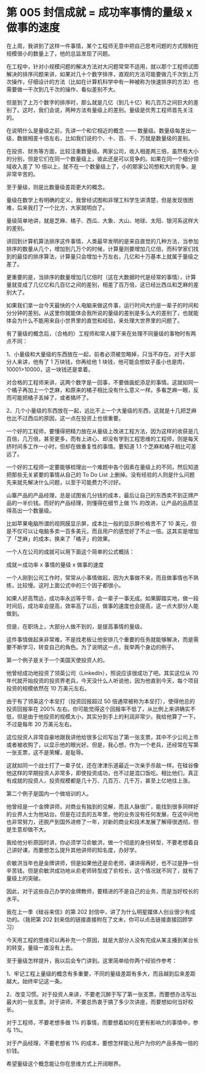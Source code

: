 # 第 005 封信成就 = 成功率事情的量级 x 做事的速度

在上周，我讲到了这样一件事情，某个工程师无意中把自己思考问题的方式限制在规模很小的数量上了，他的总监发现了问题。

在工程中，针对小规模问题的解决方法对大问题常常不适用，就以那个工程师试图解决的排序问题来讲，如果对几十个数字排序，直观的方法可能要做几千次到上万次操作，仔细设计的方法（比如在计算机科学中有一种被称为快速排序的方法）也需要做一千次到几千次的操作，看似差别不大。

但是到了上万个数字的排序时，那么就是几亿（到几十亿）和几百万之间巨大的差别了。这时，我们会说，两种方法有量级上的差别。量级是优秀工程师首先关注的。

在说明什么是量级之前，先讲一个和它相近的概念 —— 数量级。数量级每差出一级，数据相差十倍左右，比如我们说的个、十、百、千、万就是数量级的差别。

在投资、财务等方面，比较注重数量级。两家公司，收入相差两三倍，虽然有大小的分别，但是它们在同一个数量级上，彼此还是可以竞争的。如果在同一个细分领域收入差了 10 倍以上，就不在一个数量级上了，小的那家公司想和大的竞争，是非常辛苦的。

至于量级，则是比数量级差距更大的概念。

量级在数学上有明确的定义，我曾经试图和非理工科学生讲清楚，但是发现很困难，后来我打了一个比方，大家就明白了。

量级简单地讲，就是芝麻、橘子、西瓜、大象、大山、地球、太阳、银河系这样大的差别。

讲回到计算机算法排序这件事情，人类最早发明的是来自直觉的几种方法，当参加排序的数量从几个，增加到几万个的时候，计算量则要增加几亿倍，而科学家们找到的最佳的排序算法，计算量只会增加十万左右，几亿和十万基本上就属于量级之差了。

更重要的是，当排序的数量增加几亿倍时（这在大数据时代是经常的事情），计算量就变成了几亿亿和几百亿之间的差别，相差了百万倍，这已经比西瓜和芝麻的差别大了。

如果我们拿一台今天最快的个人电脑来做这件事，运行时间大约是一辈子的时间和分分钟的差别。从这里你就能体会我所说的量级的差别是多么大的差别了，也就能体会为什么不能用来自小世界里的直觉和经验，来处理大世界里的问题了。

有了量级的概念后，（合格的）工程师和常人接下来在处理不同量级的事物时有两点不同：

1、小量级和大量级的东西放在一起，前者必须被忽略掉，只当不存在。对于大部分人来讲，他有了 1 万块钱，你再给他 1 块钱，他可能会想蚊子虽小也是肉，10001>10000，这一块钱还是拿着。

对合格的工程师来讲，这两个数字是一回事，不要做画蛇添足的事情。这就如同一个橘子再加上一个芝麻，和原来的橘子相比没有什么意义一样。多看芝麻一眼，反而可能把橘子丢掉了，或者搞坏了。

2、几个小量级的东西放在一起，远比不上一个大量级的东西，这就是十几把芝麻也比不过西瓜的原因，这一点在投资上也很重要。

一个好的工程师，要懂得把精力放在从量级上改进工程方法，因为这样的收获是几百倍，几万倍，甚至更多，而有上进心、却没有学到工程思维的工程师，则是每天挤时间多工作一小时，但却在做重复性的事情。要知道 1.1 个芝麻和橘子相比可差远了。

一个好的工程师一定要能够梳理出一个难题中各个因素在量级上的不同，然后知道把那些无关紧要的事情从自己的 To Do List 上删掉。没有经验的人则是什么问题先来就先解决什么问题，以至于可能费力不讨好。

山寨产品的产品经理，总是试图省几分钱的成本，最后让自己的东西卖不到正牌产品的一半价钱。而好的产品经理，则懂得在细节上做 1% 的改进，让产品的品质显得高出一个数量级。

比如苹果电脑所谓的视网膜显示屏，成本比一般的显示屏价格贵不了 10 美元，但是不仅可以让电脑多卖一百多美元，而且用户的感觉好了不止一倍。这其实是增加了「芝麻」的成本，换来了「橘子」的效果。

一个人在公司的成就可以用下面这个简单的公式概括：

成就＝成功率 x 事情的量级 x 做事的速度

一个人刚到公司工作时，常常从小事情做起，因为大事做不来，而且做事情也不熟练，比较慢。这时上面公式中的三个因子都很小。

如果人好高骛远，成功率永远等于零，会一辈子一事无成。如果脚踏实地，做一段时间后，成功率会提高，效率高了以后，做事的速度也会提高，这一点大部分人能做到。

但是，在职场上，大部分人做不到的，是提高事情的量级。

这件事情做起来非常难，不是找老板让他安排几个重要的任务就能够解决，而是需要不断学习，转变自己的角色。为了说明这一点，我举两个身边的例子。

第一个例子是关于一个美国天使投资人的。

他曾经成功地投资了领英公司（LinkedIn），照说应该很成功了吧。其实这位从 70 年代就开始投资的投资界老兵，今天没什么人听说他，因为他直到今天，每个项目投资的规模依然在 10 万美元左右。

由于有了领英这个本垒打（投资回报超过 50 倍通常被称为本垒打），使得他总的投资回报率在 200% 左右。你可能觉得这个回报率不低了，从比例上来讲确实不低，但是由于他投资的规模太小，其实分到手上的利润非常少。我给他算了一下，不过是每年 20 万美元左右。

这位投资人非常自豪地跟我讲他给很多公司写出了第一张支票，其中不少公司上市或者被收购了，以显示他的眼光好。但是，我心想，作为一个老兵，还经常在写第一张支票，这不是荣耀，是耻辱。

这就如同一个战士打了一辈子仗，还在津津乐道最近一次亲手杀敌一样。在硅谷像他这样的早期投资人非常多，即使投资成功，也不过是混口饭吃。相比他们，真正有成就的投资人，投资规模都是几十万、几百万、几千万，甚至上亿地往上涨。

第二个例子是国内一个做培训的人。

他曾经是一个金牌讲师，对商业有独到的见解，而且人脉很广，能找到很多同样好的业界人士为他站台。但是在过去的五年里，他的业务没有任何发展，在这中间他也非常努力，还脱产到国外进修了一年，对新的商业和技术发展了解得很透彻，但是生意却做不大。

我给他分析原因时讲，你必须学习俞敏洪，做一个彻底的身份转型，不要老想着自己讲好课，而要想怎么提升其他讲师的知名度，办好学。

俞敏洪当年也是金牌讲师，但是如果他还是俞老师，课讲得再好，也不过是挣一份辛苦钱。但是俞敏洪成功地从俞老师转型成了俞校长，这个情况就不同了，就有了量级上的突破。

因此，对于这些自己办学的金牌教师，要精进的不是自己的业务，而是当好校长的水平。

我在上一季《硅谷来信》的第 202 封信中，讲了为什么明星媒体人创业很少有成功的。（我把第 202 封来信的链接直接附在了文末，你可以点击链接直接回顾学习）

今天用工程的思维可以再补充一个原因，就是大部分人没有完成从某主播到某台长的转变，量级一直没有上去。

至于量级怎样提升，我以后会专门讲到。这里简单给你两个经验作参考：

1、牢记工程上量级的概念有多重要，不同的量级差距有多大，而且越到后来差距越大。始终牢记这一条。

2、改变习惯。对于投资人来讲，不要老沉醉于写了第一张支票，而要想办法写出最大的一张支票。对于讲师，不要总热衷于搞了多少次讲座，而要想如何当好校长。

对于工程师，不要老想多做 1% 的事情，而要想着如何在更有影响力的事情中，参与 1%。

对于产品经理，不要老想省 1% 的成本，要想怎样能让用户为你的产品多掏一倍的价钱。

希望量级这个概念能让你在思维方式上开阔眼界。